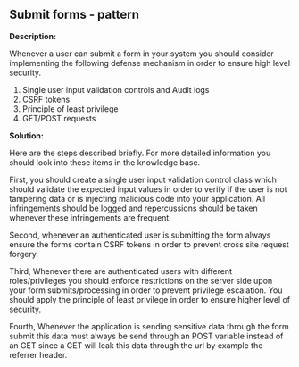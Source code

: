 Submit forms - pattern
-------

**Description:**

Whenever a user can submit a form in your system you should consider implementing
the following defense mechanism in order to ensure high level security.

1.  Single user input validation controls and Audit logs
2.  CSRF tokens
3.  Principle of least privilege
4.  GET/POST requests



**Solution:**

Here are the steps described briefly.
For more detailed information you should look into these items in the knowledge base.

First, you should create a single user input validation control class which should
validate the expected input values in order to verify if the user is not tampering data
or is injecting malicious code into your application. All infringements should be logged
and repercussions should be taken whenever these infringements are frequent.

Second, whenever an authenticated user is submitting the form always ensure the forms
contain CSRF tokens in order to prevent cross site request forgery.

Third, Whenever there are authenticated users with different roles/privileges you should
enforce restrictions on the server side upon your form submits/processing in order
to prevent privilege escalation. You should apply the principle of least privilege in
order to ensure higher level of security.

Fourth, Whenever the application is sending sensitive data through the form submit
this data must always be send through an POST variable instead of an GET since
a GET will leak this data through the url by example the referrer header.

